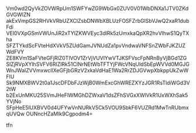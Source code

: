 Vm0wd2QyVkZOVWRpUm1SWFYwZG9WbGx0ZUV0V01WbDNXa1JTV0ZKdGVGWlZN
akExVmpGS2RHVkVRbUZXClZsbDNWbXBLUzFOSFZrbGlSbVJwQ2xaR1dubFdi
VEI0VXpGSmVWUnJiR2xTYlZKWVEyc3dlRk5zUmxkaQpXR2hvVlhwS1QyTXha
SFZTYkdScFVteHdXVkV5ZUdGamJVNUdZa1pvVndwaVNFSnZWbFJKZUZWdFVY
ZE8KVm1SaFVteGFjRlZ0TlVOV1ZrVjVUVlYwVTJKSFVscFpNRnByVjBGd1ZG
SlZjRVpXYlhSVFV6RlZlRk51ClNrNEtWbTFTYjFWcVNqUldSbEpWVVd0MGJG
WnJWalZVVmxwcllXeGFjbGRzV2xkaVdHaE1Wa2RrZDJGVwpXbkppUkZwWFlU
Sk9NMXBWV2t0a1JscDFDbFJzWjB0WmExcGhWREZXYzJGR1RsTldiWGd3V2tW
b2ExUnMKU25SVmJHeFlWMGhDZWxaV1dsZFhSVGxXWlVkR1UxWXhSak5YVjNo
SFpHeE5lUXBVV0d4UFYwVnNURkV5Ck5VOU9SbkF6VUZRd1MwTnRUbmxqUVQw
OUNncHZaMlk9Cgpodm4=

tfn